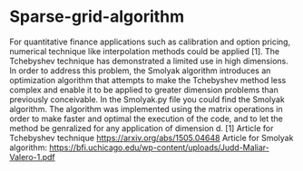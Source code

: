 # Sparse-grid-algorithm
For quantitative finance applications such as calibration and option pricing, numerical technique like interpolation methods could be applied [1]. The Tchebyshev technique has demonstrated a limited use in high dimensions. In order to address this problem, the Smolyak algorithm introduces an optimization algorithm that attempts to make the Tchebyshev method less complex and enable it to be applied to greater dimension problems than previously conceivable.
In the Smolyak.py file you could find the Smolyak algorithm. The algorithm was implemented using the matrix operations in order to make faster and optimal the execution of the code, and to let the method be genralized for any application of dimension d. 
[1] Article for Tchebyshev technique https://arxiv.org/abs/1505.04648
Article for Smolyak algorithm: https://bfi.uchicago.edu/wp-content/uploads/Judd-Maliar-Valero-1.pdf
